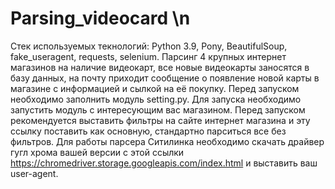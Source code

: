 # Parsing_videocard \n
Стек используемых текнологий: Python 3.9, Pony, BeautifulSoup, fake_useragent, requests, selenium.
Парсинг 4 крупных интернет магазинов на наличие видеокарт, все новые видеокарты заносятся в базу данных, на почту приходит сообщение о появление новой карты в магазине с информацией и сылкой на её покупку.
Перед запуском необходимо заполнить модуль setting.py.
Для запуска необходимо запустить модуль с интересующим вас магазином.
Перед запуском рекомендуется выставить фильтры на сайте интернет магазина и эту ссылку поставить как основную, стандартно парситься все без фильтров.
Для работы парсера Ситилинка необходимо скачать драйвер гугл хрома вашей версии с этой ссылки https://chromedriver.storage.googleapis.com/index.html и выставить ваш user-agent.
